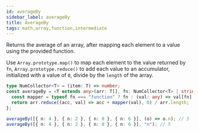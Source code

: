 ```yaml
---
id: averageBy
sidebar_label: averageBy
title: AverageBy
tags: math,array,function,intermediate
---
```


Returns the average of an array, after mapping each element to a value using the provided function.

Use `Array.prototype.map()` to map each element to the value returned by `fn`, `Array.prototype.reduce()` to add each value to an accumulator, initialized with a value of `0`, divide by the `length` of the array.

```ts
type NumCollector<T> = (item: T) => number;
const averageBy = <T extends any>(arr: T[], fn: NumCollector<T> | string) => {
  const mapper = typeof fn === "function" ? fn : (val: any) => val[fn];
  return arr.reduce((acc, val) => acc + mapper(val), 0) / arr.length;
};
```

```ts
averageBy([{ n: 4 }, { n: 2 }, { n: 8 }, { n: 6 }], (o) => o.n); // 5
averageBy([{ n: 4 }, { n: 2 }, { n: 8 }, { n: 6 }], "n"); // 5
```
